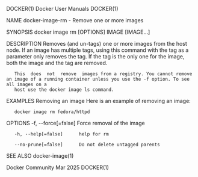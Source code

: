 DOCKER(1)							      Docker User Manuals							     DOCKER(1)

NAME
       docker-image-rm - Remove one or more images

SYNOPSIS
       docker image rm [OPTIONS] IMAGE [IMAGE...]

DESCRIPTION
       Removes (and un-tags) one or more images from the host node. If an image has multiple tags, using this command with the tag as a parameter only removes
       the tag. If the tag is the only one for the image, both the image and the tag are removed.

       This  does  not	remove	images from a registry. You cannot remove an image of a running container unless you use the -f option. To see all images on a
       host use the docker image ls command.

EXAMPLES
Removing an image
       Here is an example of removing an image:

       docker image rm fedora/httpd

OPTIONS
       -f, --force[=false]	Force removal of the image

       -h, --help[=false]      help for rm

       --no-prune[=false]      Do not delete untagged parents

SEE ALSO
       docker-image(1)

Docker Community							   Mar 2025								     DOCKER(1)
